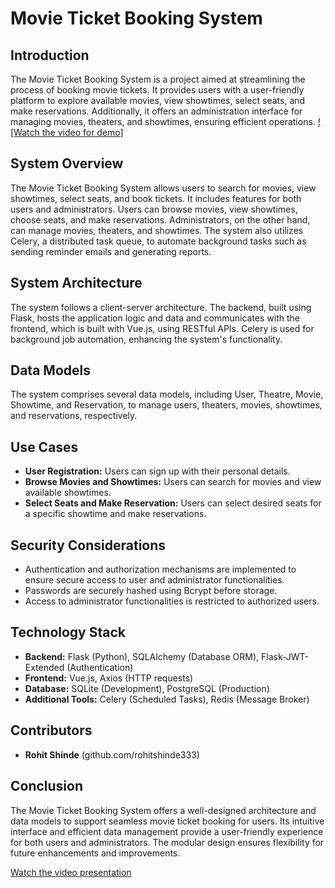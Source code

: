# Movie Ticket Booking System

## Introduction
The Movie Ticket Booking System is a project aimed at streamlining the process of booking movie tickets. It provides users with a user-friendly platform to explore available movies, view showtimes, select seats, and make reservations. Additionally, it offers an administration interface for managing movies, theaters, and showtimes, ensuring efficient operations.
[![Watch the video for demo]](https://drive.google.com/file/d/1R8GdCYRw8Byn17ZBN_ij39ahQ5dGH9vM/view)


## System Overview
The Movie Ticket Booking System allows users to search for movies, view showtimes, select seats, and book tickets. It includes features for both users and administrators. Users can browse movies, view showtimes, choose seats, and make reservations. Administrators, on the other hand, can manage movies, theaters, and showtimes. The system also utilizes Celery, a distributed task queue, to automate background tasks such as sending reminder emails and generating reports.

## System Architecture
The system follows a client-server architecture. The backend, built using Flask, hosts the application logic and data and communicates with the frontend, which is built with Vue.js, using RESTful APIs. Celery is used for background job automation, enhancing the system's functionality.

## Data Models
The system comprises several data models, including User, Theatre, Movie, Showtime, and Reservation, to manage users, theaters, movies, showtimes, and reservations, respectively.

## Use Cases
- **User Registration:** Users can sign up with their personal details.
- **Browse Movies and Showtimes:** Users can search for movies and view available showtimes.
- **Select Seats and Make Reservation:** Users can select desired seats for a specific showtime and make reservations.

## Security Considerations
- Authentication and authorization mechanisms are implemented to ensure secure access to user and administrator functionalities.
- Passwords are securely hashed using Bcrypt before storage.
- Access to administrator functionalities is restricted to authorized users.

## Technology Stack
- **Backend:** Flask (Python), SQLAlchemy (Database ORM), Flask-JWT-Extended (Authentication)
- **Frontend:** Vue.js, Axios (HTTP requests)
- **Database:** SQLite (Development), PostgreSQL (Production)
- **Additional Tools:** Celery (Scheduled Tasks), Redis (Message Broker)

## Contributors
- **Rohit Shinde** (github.com/rohitshinde333)
## Conclusion
The Movie Ticket Booking System offers a well-designed architecture and data models to support seamless movie ticket booking for users. Its intuitive interface and efficient data management provide a user-friendly experience for both users and administrators. The modular design ensures flexibility for future enhancements and improvements.

[Watch the video presentation](https://drive.google.com/file/d/1R8GdCYRw8Byn17ZBN_ij39ahQ5dGH9vM/view?usp=drive_link)
